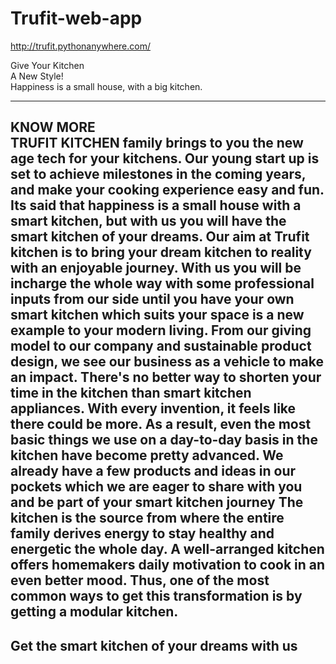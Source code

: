 # Trufit-web-app                                     

http://trufit.pythonanywhere.com/

Give Your Kitchen                                               
A New Style!                                                                   
Happiness is a small house, with a big kitchen.                                                      


-----------------------------------------------
KNOW MORE                                                                                                                
TRUFIT KITCHEN family brings to you the new age tech for your kitchens. Our young start up is set to achieve milestones in the coming years, and make your cooking experience easy and fun. Its said that happiness is a small house with a smart kitchen, but with us you will have the smart kitchen of your dreams. Our aim at Trufit kitchen is to bring your dream kitchen to reality with an enjoyable journey. With us you will be incharge the whole way with some professional inputs from our side until you have your own smart kitchen which suits your space is a new example to your modern living. From our giving model to our company and sustainable product design, we see our business as a vehicle to make an impact. There's no better way to shorten your time in the kitchen than smart kitchen appliances. With every invention, it feels like there could be more. As a result, even the most basic things we use on a day-to-day basis in the kitchen have become pretty advanced. We already have a few products and ideas in our pockets which we are eager to share with you and be part of your smart kitchen journey The kitchen is the source from where the entire family derives energy to stay healthy and energetic the whole day. A well-arranged kitchen offers homemakers daily motivation to cook in an even better mood. Thus, one of the most common ways to get this transformation is by getting a modular kitchen.
----------------------------------------------------
Get the smart kitchen of your dreams with us
--------------------------------------------------------------------

